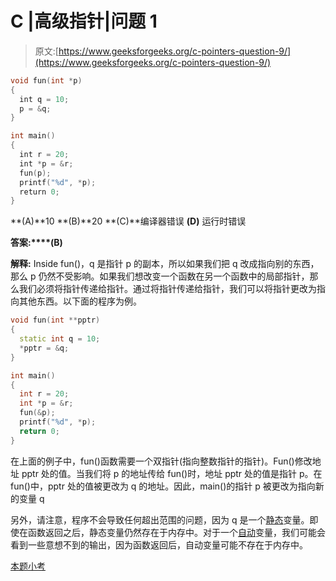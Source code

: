 # C |高级指针|问题 1

> 原文:[https://www.geeksforgeeks.org/c-pointers-question-9/](https://www.geeksforgeeks.org/c-pointers-question-9/)

```cpp
void fun(int *p) 
{ 
  int q = 10; 
  p = &q; 
}     

int main() 
{ 
  int r = 20; 
  int *p = &r; 
  fun(p); 
  printf("%d", *p); 
  return 0; 
}
```

**(A)**10
**(B)**20
**(C)**编译器错误
**(D)** 运行时错误

**答案:****(B)**

**解释:** Inside fun()，q 是指针 p 的副本，所以如果我们把 q 改成指向别的东西，那么 p 仍然不受影响。如果我们想改变一个函数在另一个函数中的局部指针，那么我们必须将指针传递给指针。通过将指针传递给指针，我们可以将指针更改为指向其他东西。以下面的程序为例。

```cpp
void fun(int **pptr)
{
  static int q = 10;
  *pptr = &q;
}

int main()
{
  int r = 20;
  int *p = &r;
  fun(&p);
  printf("%d", *p);
  return 0;
}

```

在上面的例子中，fun()函数需要一个双指针(指向整数指针的指针)。Fun()修改地址 pptr 处的值。当我们将 p 的地址传给 fun()时，地址 pptr 处的值是指针 p。在 fun()中，pptr 处的值被更改为 q 的地址。因此，main()的指针 p 被更改为指向新的变量 q

另外，请注意，程序不会导致任何超出范围的问题，因为 q 是一个[静态](http://www.itee.uq.edu.au/~comp2303/Leslie_C_ref/C/CONCEPT/storage_class.html#static)变量。即使在函数返回之后，静态变量仍然存在于内存中。对于一个[自动](http://www.itee.uq.edu.au/~comp2303/Leslie_C_ref/C/CONCEPT/storage_class.html#auto)变量，我们可能会看到一些意想不到的输出，因为函数返回后，自动变量可能不存在于内存中。

[本题小考](https://www.geeksforgeeks.org/quiz-corner-gq/)